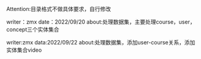Attention:目录格式不做具体要求，自行修改

writer：zmx
date：2022/09/20
about:处理数据集，主要处理course，user，concept三个实体集合

writer:zmx
data:2022/09/22
about:处理数据集，添加user-course关系，添加实体集合video


